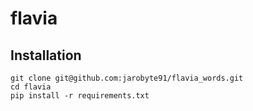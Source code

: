 # flavia


## Installation

    git clone git@github.com:jarobyte91/flavia_words.git
    cd flavia
    pip install -r requirements.txt
